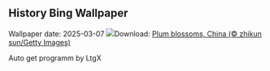 ## History Bing Wallpaper
Wallpaper date: 2025-03-07
![](https://www.bing.com/th?id=OHR.PlumBlossom_EN-IN8286919758_UHD.jpg&w=1000)Download: [Plum blossoms, China (© zhikun sun/Getty Images)](https://www.bing.com/th?id=OHR.PlumBlossom_EN-IN8286919758_UHD.jpg)

Auto get programm by LtgX

